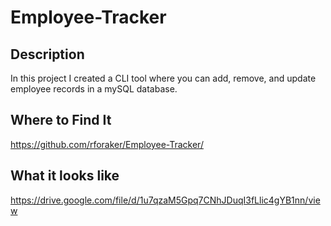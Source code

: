 # Employee-Tracker

## Description

In this project I created a CLI tool where you can add, remove, and update employee records in a mySQL database.

## Where to Find It
https://github.com/rforaker/Employee-Tracker/

## What it looks like
https://drive.google.com/file/d/1u7qzaM5Gpq7CNhJDuqI3fLlic4gYB1nn/view
